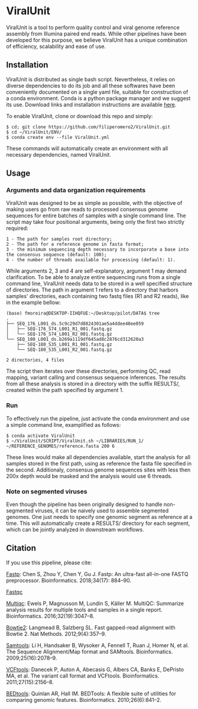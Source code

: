# ViralUnit

ViralUnit is a tool to perform quality control and viral genome reference assembly from Illumina paired end reads. While other pipelines have been developed for this purpose, we believe ViralUnit has a unique combination of efficiency, scalability and ease of use. 

## Installation

ViralUnit is distributed as single bash script. Nevertheless, it relies on diverse dependencies to do its job and all these softwares have been conveniently documented on a single yaml file, suitable for construction of a conda environment. Conda is a python package manager and we suggest its use. Download links and installation instructions are available <a href="https://docs.conda.io/en/latest/miniconda.html">here</a>.

To enable ViralUnit, clone or download this repo and simply:

    $ cd; git clone https://github.com/filiperomero2/ViralUnit.git
    $ cd ~/ViralUnit/ENV/
    $ conda create env --file ViralUnit.yml

These commands will automatically create an environment with all necessary dependencies, named ViralUnit.

## Usage

### Arguments and data organization requirements

ViralUnit was designed to be as simple as possible, with the objective of making users go from raw reads to processed consensus genome sequences for entire batches of samples with a single command line. The script may take four positional arguments, being only the first two strictly required:

    1 - The path for samples root directory;
    2 - The path for a reference genome in fasta format;
    3 - the minimum sequencing depth necessary to incorporate a base into the consensus sequence (default: 100);
    4 - the number of threads available for processing (default: 1).

While arguments 2, 3 and 4 are self-explanatory, argument 1 may demand clarification. To be able to analyze entire sequencing runs from a single command line, ViralUnit needs data to be stored in a well specified structure of directories. The path in argument 1 refers to a directory that harbors samples' directories, each containing two fastq files (R1 and R2 reads), like in the example bellow:

    (base) fmoreira@DESKTOP-IIHQFUE:~/Desktop/pilot/DATA$ tree
    .
    ├── SEQ_176_L001_ds.5c9c29d7d8824301ae5a4ddee48ee059
    │   ├── SEQ-176_S74_L001_R1_001.fastq.gz
    │   └── SEQ-176_S74_L001_R2_001.fastq.gz
    └── SEQ_180_L001_ds.b269a1119df645ad8c2876cd312620a3
        ├── SEQ-180_S35_L001_R1_001.fastq.gz
        └── SEQ-180_S35_L001_R2_001.fastq.gz

    2 directories, 4 files

The script then iterates over these directories, performing QC, read mapping, variant calling and consensus sequence inferences. The results from all these analysis is stored in a directory with the suffix RESULTS/, created within the path specified by argument 1. 

### Run

To effectively run the pipeline, just activate the conda environment and use a simple command line, examplified as follows:

    $ conda activate ViralUnit
    $ ~/ViralUnit/SCRIPT/ViralUnit.sh ~/LIBRARIES/RUN_1/ ~/REFERENCE_GENOMES/reference.fasta 200 6

These lines would make all dependencies available, start the analysis for all samples stored in the first path, using as reference the fasta file specified in the second. Additionaly, consensus genome sequences sites with less then 200x depth would be masked and the analysis would use 6 threads. 

### Note on segmented viruses

Even though the pipeline has been originally designed to handle non-segmented viruses, it can be naively used to assemble segmented genomes. One just needs to specify one genomic segment as reference at a time. This will automatically create a RESULTS/ directory for each segment, which can be jointly analyzed in downstream workflows.

## Citation

If you use this pipeline, please cite: 

<a href="https://github.com/OpenGene/fastp">Fastp</a>: Chen S, Zhou Y, Chen Y, Gu J. Fastp: An ultra-fast all-in-one FASTQ preprocessor. Bioinformatics. 2018;34(17): 884–90.

<a href="https://www.bioinformatics.babraham.ac.uk/projects/fastqc/">Fastqc</a>

<a href="https://github.com/ewels/MultiQC">Multiqc</a>: Ewels P, Magnusson M, Lundin S, Käller M. MultiQC: Summarize analysis results for multiple tools and samples in a single report. Bioinformatics. 2016;32(19):3047–8.

<a href="https://github.com/BenLangmead/bowtie2">Bowtie2</a>: Langmead B, Salzberg SL. Fast gapped-read alignment with Bowtie 2. Nat Methods. 2012;9(4):357–9.

<a href="https://github.com/samtools/samtools">Samtools</a>: Li H, Handsaker B, Wysoker A, Fennell T, Ruan J, Homer N, et al. The Sequence Alignment/Map format and SAMtools. Bioinformatics. 2009;25(16):2078–9.

<a href="https://github.com/vcftools/vcftools">VCFtools</a>: Danecek P, Auton A, Abecasis G, Albers CA, Banks E, DePristo MA, et al. The variant call format and VCFtools. Bioinformatics. 2011;27(15):2156–8.

<a href="https://github.com/arq5x/bedtools2">BEDtools</a>: Quinlan AR, Hall IM. BEDTools: A flexible suite of utilities for comparing genomic features. Bioinformatics. 2010;26(6):841–2.

